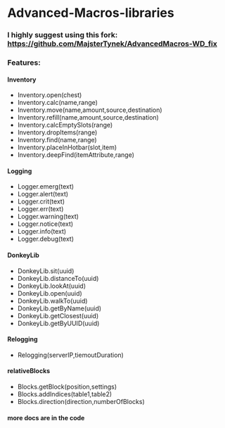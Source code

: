 # Advanced-Macros-libraries

### I highly suggest using this fork: https://github.com/MajsterTynek/AdvancedMacros-WD_fix

### Features:

#### Inventory

* Inventory.open(chest)
* Inventory.calc(name,range)
* Inventory.move(name,amount,source,destination)
* Inventory.refill(name,amount,source,destination)
* Inventory.calcEmptySlots(range)
* Inventory.dropItems(range)
* Inventory.find(name,range)
* Inventory.placeInHotbar(slot,item)
* Inventory.deepFind(itemAttribute,range)

#### Logging

* Logger.emerg(text)
* Logger.alert(text)
* Logger.crit(text)
* Logger.err(text)
* Logger.warning(text)
* Logger.notice(text)
* Logger.info(text)
* Logger.debug(text)

#### DonkeyLib

* DonkeyLib.sit(uuid)
* DonkeyLib.distanceTo(uuid)
* DonkeyLib.lookAt(uuid)
* DonkeyLib.open(uuid)
* DonkeyLib.walkTo(uuid)
* DonkeyLib.getByName(uuid)
* DonkeyLib.getClosest(uuid)
* DonkeyLib.getByUUID(uuid)

#### Relogging

* Relogging(serverIP,tiemoutDuration)

#### relativeBlocks 

 * Blocks.getBlock(position,settings)
 * Blocks.addIndices(table1,table2)
 * Blocks.direction(direction,numberOfBlocks)

#### more docs are in the code
